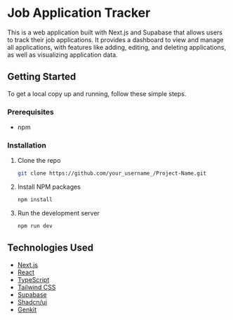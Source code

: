 
# Job Application Tracker

This is a web application built with Next.js and Supabase that allows users to track their job applications. It provides a dashboard to view and manage all applications, with features like adding, editing, and deleting applications, as well as visualizing application data.

## Getting Started

To get a local copy up and running, follow these simple steps.

### Prerequisites

* npm

### Installation

1. Clone the repo
   ```sh
   git clone https://github.com/your_username_/Project-Name.git
   ```
2. Install NPM packages
   ```sh
   npm install
   ```
3. Run the development server
    ```sh
    npm run dev
    ```

## Technologies Used

* [Next.js](https://nextjs.org/)
* [React](https://reactjs.org/)
* [TypeScript](https://www.typescriptlang.org/)
* [Tailwind CSS](https://tailwindcss.com/)
* [Supabase](https://supabase.io/)
* [Shadcn/ui](https://ui.shadcn.com/)
* [Genkit](https://firebase.google.com/docs/genkit)


